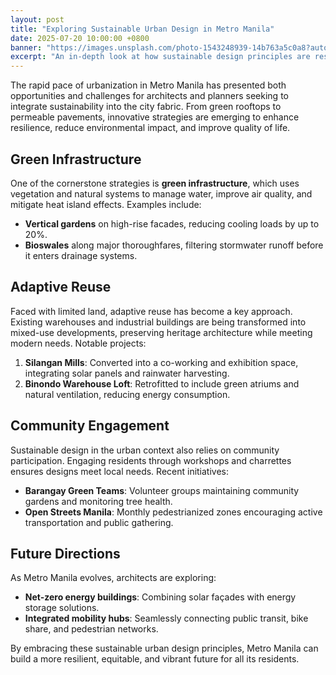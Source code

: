 ```yaml
---
layout: post
title: "Exploring Sustainable Urban Design in Metro Manila"
date: 2025-07-20 10:00:00 +0800
banner: "https://images.unsplash.com/photo-1543248939-14b763a5c0a8?auto=format&fit=crop&w=1200&q=80"
excerpt: "An in-depth look at how sustainable design principles are reshaping Metro Manila's urban landscape."
---
```


The rapid pace of urbanization in Metro Manila has presented both opportunities and challenges for architects and planners seeking to integrate sustainability into the city fabric. From green rooftops to permeable pavements, innovative strategies are emerging to enhance resilience, reduce environmental impact, and improve quality of life.

## Green Infrastructure

One of the cornerstone strategies is **green infrastructure**, which uses vegetation and natural systems to manage water, improve air quality, and mitigate heat island effects. Examples include:

- **Vertical gardens** on high-rise facades, reducing cooling loads by up to 20%.
- **Bioswales** along major thoroughfares, filtering stormwater runoff before it enters drainage systems.

## Adaptive Reuse

Faced with limited land, adaptive reuse has become a key approach. Existing warehouses and industrial buildings are being transformed into mixed-use developments, preserving heritage architecture while meeting modern needs. Notable projects:

1. **Silangan Mills**: Converted into a co-working and exhibition space, integrating solar panels and rainwater harvesting.
2. **Binondo Warehouse Loft**: Retrofitted to include green atriums and natural ventilation, reducing energy consumption.

## Community Engagement

Sustainable design in the urban context also relies on community participation. Engaging residents through workshops and charrettes ensures designs meet local needs. Recent initiatives:

- **Barangay Green Teams**: Volunteer groups maintaining community gardens and monitoring tree health.
- **Open Streets Manila**: Monthly pedestrianized zones encouraging active transportation and public gathering.

## Future Directions

As Metro Manila evolves, architects are exploring:

- **Net-zero energy buildings**: Combining solar façades with energy storage solutions.
- **Integrated mobility hubs**: Seamlessly connecting public transit, bike share, and pedestrian networks.

By embracing these sustainable urban design principles, Metro Manila can build a more resilient, equitable, and vibrant future for all its residents.
